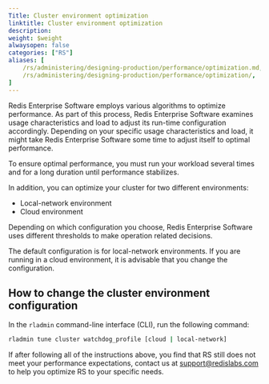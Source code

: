 ```yaml
---
Title: Cluster environment optimization
linktitle: Cluster environment optimization
description:
weight: $weight
alwaysopen: false
categories: ["RS"]
aliases: [
    /rs/administering/designing-production/performance/optimization.md,
    /rs/administering/designing-production/performance/optimization/,
]
---
```

Redis Enterprise Software employs various algorithms to optimize
performance. As part of this process, Redis Enterprise Software examines usage characteristics
and load to adjust its run-time configuration accordingly. Depending
on your specific usage characteristics and load, it might take Redis Enterprise Software some
time to adjust itself to optimal performance.

To ensure optimal performance, you must run your workload several times
and for a long duration until performance stabilizes.

In addition, you can optimize your cluster for two different environments:

- Local-network environment
- Cloud environment

Depending on which configuration you choose, Redis Enterprise Software uses different
thresholds to make operation related decisions.

The default configuration is for local-network environments. If you are
running in a cloud environment, it is advisable that you change the
configuration.

## How to change the cluster environment configuration

In the `rladmin` command-line interface (CLI), run the following command:

```sh
rladmin tune cluster watchdog_profile [cloud | local-network]
```

If after following all of the instructions above, you find that RS still
does not meet your performance expectations, contact us
at <support@redislabs.com> to help you optimize RS to your specific
needs.
